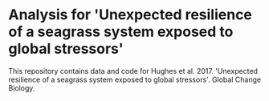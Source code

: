 # Analysis for 'Unexpected resilience of a seagrass system exposed to global stressors'

This repository contains data and code for Hughes et al. 2017. 'Unexpected resilience of a seagrass system exposed to global stressors'. Global Change Biology.
